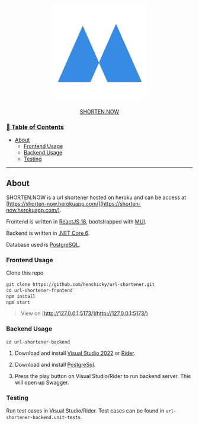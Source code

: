 <h1 align="center">
  <img src="https://github.com/henchicky/url-shortener/blob/main/url-shortener-frontend/public/logo.png" alt="SHORTEN.NOW" width="50%">
</h1>

<div align="center">
  <a href="https://shorten-now.herokuapp.com/">SHORTEN.NOW</link>
</div>

### :book: Table of Contents

- [About](#about)
  - [Frontend Usage](#frontend-usage)
  - [Backend Usage](#backend-usage)
  - [Testing](#testing)

---

## About

SHORTEN.NOW is a url shortener hosted on heroku and can be access at [https://shorten-now.herokuapp.com/](https://shorten-now.herokuapp.com/).

Frontend is written in [ReactJS 18](https://reactjs.org/), bootstrapped with [MUI](https://mui.com/).

Backend is written in [.NET Core 6](https://dotnet.microsoft.com/en-us/download/dotnet/6.0).

Database used is [PostgreSQL](https://www.postgresql.org/).

### Frontend Usage

Clone this repo

```
git clone https://github.com/henchicky/url-shortener.git
cd url-shortener-frontend
npm install
npm start
```

> View on [http://127.0.0.1:5173/](http://127.0.0.1:5173/)


### Backend Usage

```
cd url-shortener-backend
```

1) Download and install [Visual Studio 2022](https://visualstudio.microsoft.com/vs/community/) or [Rider](https://www.jetbrains.com/rider/download/#section=windows). 

2) Download and install [PostgreSql](https://www.enterprisedb.com/downloads/postgres-postgresql-downloads).

3) Press the play button on Visual Studio/Rider to run backend server. This will open up Swagger. 

### Testing
Run test cases in Visual Studio/Rider. Test cases can be found in `url-shortener-backend.unit-tests`. 
